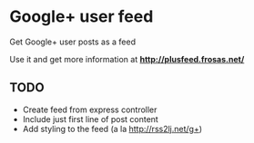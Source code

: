# Google+ user feed

Get Google+ user posts as a feed

Use it and get more information at **http://plusfeed.frosas.net/**

## TODO

- Create feed from express controller
- Include just first line of post content
- Add styling to the feed (a la http://rss2lj.net/g+)
